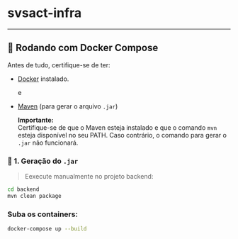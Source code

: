 # svsact-infra


---

## 🐳 Rodando com Docker Compose

Antes de tudo, certifique-se de ter:

- [Docker](https://www.docker.com/get-started)  instalado.

  e

- [Maven](https://maven.apache.org/install.html) (para gerar o arquivo `.jar`)

  **Importante:**  
Certifique-se de que o Maven esteja instalado e que o comando `mvn` esteja disponível no seu PATH. Caso contrário, o comando para gerar o `.jar` não funcionará. 


### 🔧 1. Geração do `.jar`

>  Eexecute manualmente no projeto backend:
```bash
cd backend
mvn clean package

````
### Suba os containers:
```bash
docker-compose up --build

````
